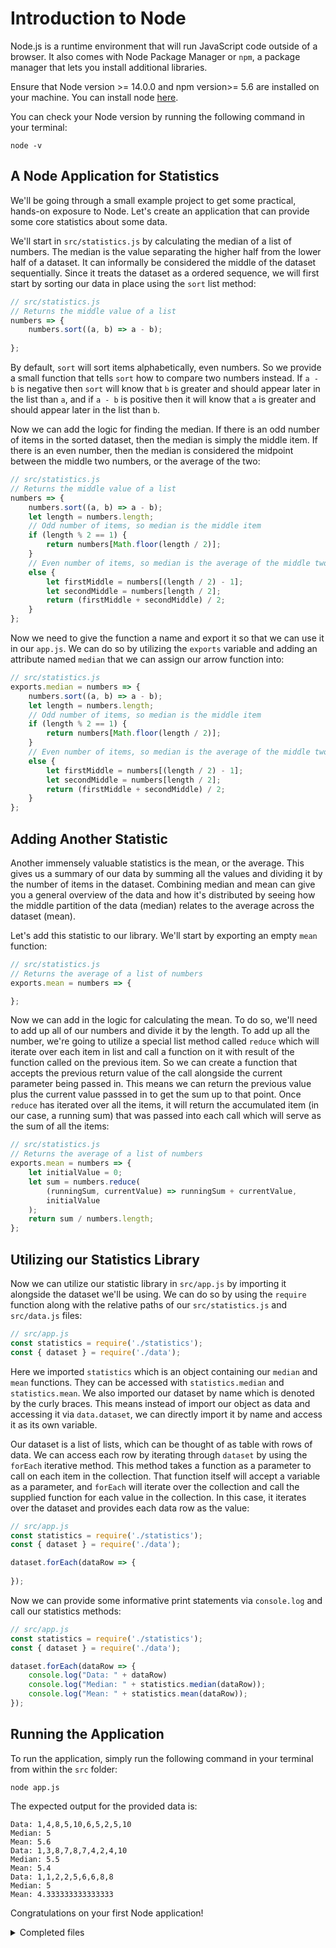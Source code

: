 # Introduction to Node

Node.js is a runtime environment that will run JavaScript code outside of a browser. It also comes with Node Package Manager or `npm`, a package manager that lets you install additional libraries.

Ensure that Node version >= 14.0.0 and npm version>= 5.6 are installed on your machine. You can install node [here](https://nodejs.org/en/).

You can check your Node version by running the following command in your terminal:

```
node -v
```

## A Node Application for Statistics

We'll be going through a small example project to get some practical, hands-on exposure to Node. Let's create an application that can provide some core statistics about some data.

We'll start in `src/statistics.js` by calculating the median of a list of numbers. The median is the value separating the higher half from the lower half of a dataset. It can informally be considered the middle of the dataset sequentially. Since it treats the dataset as a ordered sequence, we will first start by sorting our data in place using the `sort` list method:

```jsx
// src/statistics.js
// Returns the middle value of a list
numbers => {
    numbers.sort((a, b) => a - b);
    
};
```

By default, `sort` will sort items alphabetically, even numbers. So we provide a small function that tells `sort` how to compare two numbers instead.
If `a - b` is negative then `sort` will know that `b` is greater and should appear later in the list than `a`, and if `a - b` is positive then it will know that `a` is greater and should appear later in the list than `b`.

Now we can add the logic for finding the median. If there is an odd number of items in the sorted dataset, then the median is simply the middle item. If there is an even number, then the median is considered the midpoint between the middle two numbers, or the average of the two:

```jsx
// src/statistics.js
// Returns the middle value of a list
numbers => {
    numbers.sort((a, b) => a - b);
    let length = numbers.length;
    // Odd number of items, so median is the middle item
    if (length % 2 == 1) {
        return numbers[Math.floor(length / 2)];
    }
    // Even number of items, so median is the average of the middle two items
    else {
        let firstMiddle = numbers[(length / 2) - 1];
        let secondMiddle = numbers[length / 2];
        return (firstMiddle + secondMiddle) / 2;
    }
};
```

Now we need to give the function a name and export it so that we can use it in our `app.js`. We can do so by utilizing the `exports` variable and adding an attribute named `median` that we can assign our arrow function into:
```jsx
// src/statistics.js
exports.median = numbers => {
    numbers.sort((a, b) => a - b);
    let length = numbers.length;
    // Odd number of items, so median is the middle item
    if (length % 2 == 1) {
        return numbers[Math.floor(length / 2)];
    }
    // Even number of items, so median is the average of the middle two items
    else {
        let firstMiddle = numbers[(length / 2) - 1];
        let secondMiddle = numbers[length / 2];
        return (firstMiddle + secondMiddle) / 2;
    }
};
```

## Adding Another Statistic

Another immensely valuable statistics is the mean, or the average. This gives us a summary of our data by summing all the values and dividing it by the number of items in the dataset. Combining median and mean can give you a general overview of the data and how it's distributed by seeing how the middle partition of the data (median) relates to the average across the dataset (mean).

Let's add this statistic to our library. We'll start by exporting an empty `mean` function:

```jsx
// src/statistics.js
// Returns the average of a list of numbers
exports.mean = numbers => {

};
```

Now we can add in the logic for calculating the mean. To do so, we'll need to add up all of our numbers and divide it by the length. To add up all the number, we're going to utilize a special list method called `reduce` which will iterate over each item in list and call a function on it with result of the function called on the previous item. So we can create a function that accepts the previous return value of the call alongside the current parameter being passed in. This means we can return the previous value plus the current value passsed in to get the sum up to that point. Once `reduce` has iterated over all the items, it will return the accumulated item (in our case, a running sum) that was passed into each call which will serve as the sum of all the items:

```jsx
// src/statistics.js
// Returns the average of a list of numbers
exports.mean = numbers => {
    let initialValue = 0;
    let sum = numbers.reduce(
        (runningSum, currentValue) => runningSum + currentValue,
        initialValue
    );
    return sum / numbers.length;
};
```

## Utilizing our Statistics Library

Now we can utilize our statistic library in `src/app.js` by importing it alongside the dataset we'll be using. We can do so by using the `require` function along with the relative paths of our `src/statistics.js` and `src/data.js` files:

```jsx
// src/app.js
const statistics = require('./statistics');
const { dataset } = require('./data');
```

Here we imported `statistics` which is an object containing our `median` and `mean` functions. They can be accessed with `statistics.median` and `statistics.mean`. We also imported our dataset by name which is denoted by the curly braces. This means instead of import our object as data and accessing it via `data.dataset`, we can directly import it by name and access it as its own variable.

Our dataset is a list of lists, which can be thought of as table with rows of data. We can access each row by iterating through `dataset` by using the `forEach` iterative method. This method takes a function as a parameter to call on each item in the collection. That function itself will accept a variable as a parameter, and `forEach` will iterate over the collection and call the supplied function for each value in the collection. In this case, it iterates over the dataset and provides each data row as the value:

```jsx
// src/app.js
const statistics = require('./statistics');
const { dataset } = require('./data');

dataset.forEach(dataRow => {
    
});
```

Now we can provide some informative print statements via `console.log` and call our statistics methods:

```jsx
// src/app.js
const statistics = require('./statistics');
const { dataset } = require('./data');

dataset.forEach(dataRow => {
    console.log("Data: " + dataRow)
    console.log("Median: " + statistics.median(dataRow));
    console.log("Mean: " + statistics.mean(dataRow));
});
```

## Running the Application

To run the application, simply run the following command in your terminal from within the `src` folder:

```
node app.js
```

The expected output for the provided data is:
```
Data: 1,4,8,5,10,6,5,2,5,10
Median: 5
Mean: 5.6
Data: 1,3,8,7,8,7,4,2,4,10
Median: 5.5
Mean: 5.4
Data: 1,1,2,2,5,6,6,8,8
Median: 5
Mean: 4.333333333333333
```

Congratulations on your first Node application!

<details>
<summary>Completed files</summary>
<br>

### statistics.js
```jsx
// Returns the middle value of a list
exports.median = numbers => {
    numbers.sort((a, b) => a - b);
    let length = numbers.length;
    // Odd number of items, so median is the middle item
    if (length % 2 == 1) {
        return numbers[Math.floor(length / 2)];
    }
    // Even number of items, so median is the average of the middle two items
    else {
        let firstMiddle = numbers[(length / 2) - 1];
        let secondMiddle = numbers[length / 2];
        return (firstMiddle + secondMiddle) / 2;
    }
};

// Returns the average of a list of numbers
exports.mean = numbers => {
    let initialValue = 0;
    let sum = numbers.reduce(
        (runningSum, currentValue) => runningSum + currentValue,
        initialValue
    );
    return sum / numbers.length;
};
```

### app.js
```jsx
const statistics = require('./statistics');
const { dataset } = require('./data');

dataset.forEach(dataRow => {
    console.log("Data: " + dataRow)
    console.log("Median: " + statistics.median(dataRow));
    console.log("Mean: " + statistics.mean(dataRow));
});
```

### data.js
```jsx
exports.dataset = [
    [1, 4, 8, 5, 10, 6, 5, 2, 5, 10],
    [1, 3, 8, 7, 8, 7, 4, 2, 4, 10],
    [1, 1, 2, 2, 5, 6, 6, 8, 8]
];
```

</details>
<br>